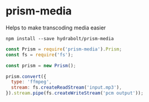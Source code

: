 # prism-media

Helps to make transcoding media easier

`npm install --save hydrabolt/prism-media`

```js
const Prism = require('prism-media').Prism;
const fs = require('fs');

const prism = new Prism();

prism.convert({
  type: 'ffmpeg',
  stream: fs.createReadStream('input.mp3'),
}).stream.pipe(fs.createWriteStream('pcm output'));
```